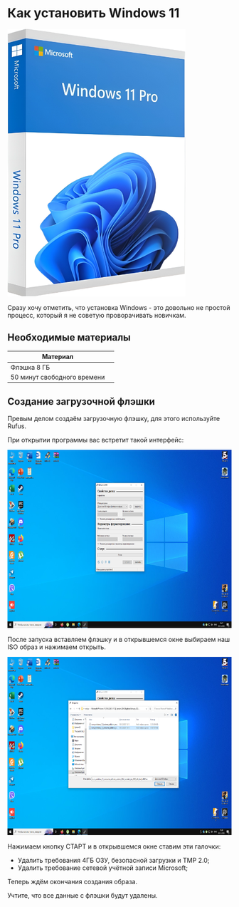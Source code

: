 # Как установить Windows 11

<img src="https://github.com/BlinchikCL09/WinTutorial/blob/main/snapedit_1701797917819.png" width="400" height="600" />

Сразу хочу отметить, что установка Windows - это довольно не простой процесс, который я не советую проворачивать новичкам.

## Необходимые материалы

| Материал |  |
|-----------------------|--|
| Флэшка 8 ГБ           |  |
| 50 минут свободного времени |  |

## Создание загрузочной флэшки

Превым делом создаём загрузочную флэшку, для этого используйте Rufus.

При открытии программы вас встретит такой интерфейс:

<img src="https://github.com/BlinchikCL09/WinTutorial/blob/main/%D0%A1%D0%BD%D0%B8%D0%BC%D0%BE%D0%BA%20%D1%8D%D0%BA%D1%80%D0%B0%D0%BD%D0%B0%20(1).png" width="700" height="400" />

После запуска вставляем флэшку и в открывшемся окне выбираем наш ISO образ и нажимаем открыть.

<img src="https://github.com/BlinchikCL09/WinTutorial/blob/main/%D0%A1%D0%BD%D0%B8%D0%BC%D0%BE%D0%BA%20%D1%8D%D0%BA%D1%80%D0%B0%D0%BD%D0%B0%20(4).png" width="700" height="400" />

Нажимаем кнопку СТАРТ и в открывшемся окне ставим эти галочки:

- Удалить требования 4ГБ ОЗУ, безопасной загрузки и TMP 2.0;
- Удалить требование сетевой учётной записи Microsoft;

Теперь ждём окончания создания образа.

Учтите, что все данные с флэшки будут удалены.







